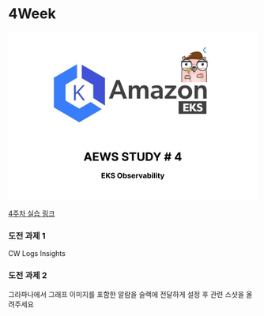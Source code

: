 # 4Week

![logo](Study/images/47_images.jpg)

[4주차 실습 링크](Study/4Week-1.md)

### 도전 과제 1

CW Logs Insights

### 도전 과제 2

그라파나에서 그래프 이미지를 포함한 알람을 슬랙에 전달하게 설정 후 관련 스샷을 올려주세요
